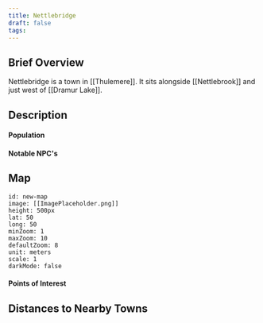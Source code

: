 ```yaml
---
title: Nettlebridge
draft: false
tags:
---
```

## Brief Overview 
Nettlebridge is a town in [[Thulemere]]. It sits alongside [[Nettlebrook]] and just west of [[Dramur Lake]].
## Description

#### Population

#### Notable NPC's

## Map
```leaflet 
id: new-map 
image: [[ImagePlaceholder.png]] 
height: 500px 
lat: 50 
long: 50 
minZoom: 1 
maxZoom: 10 
defaultZoom: 8
unit: meters 
scale: 1 
darkMode: false
```



#### Points of Interest 

## Distances to Nearby Towns


